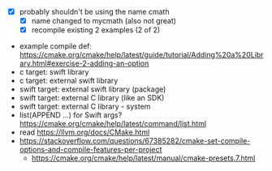 - [x] probably shouldn't be using the name cmath
    - [x] name changed to mycmath (also not great)
    - [x] recompile existing 2 examples (2 of 2)
- example compile def: https://cmake.org/cmake/help/latest/guide/tutorial/Adding%20a%20Library.html#exercise-2-adding-an-option
- c target: swift library
- c target: external swift library
- swift target: external swift library (package)
- swift target: external C library (like an SDK)
- swift target: external C library - system
- list(APPEND ...) for Swift args? https://cmake.org/cmake/help/latest/command/list.html
- read https://llvm.org/docs/CMake.html
- https://stackoverflow.com/questions/67385282/cmake-set-compile-options-and-compile-features-per-project
    - https://cmake.org/cmake/help/latest/manual/cmake-presets.7.html